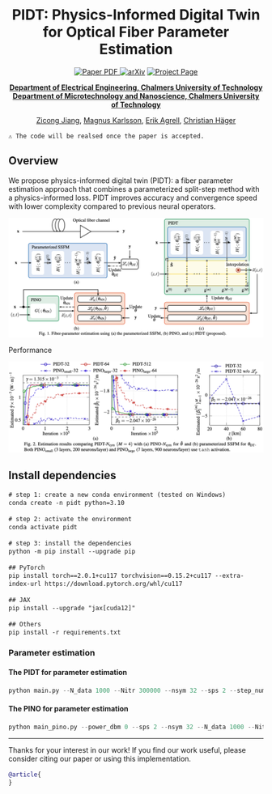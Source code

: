 <div align="center">
<h1>PIDT: Physics-Informed Digital Twin for Optical Fiber Parameter Estimation</h1>

<a href="" target="_blank" rel="noopener noreferrer">
  <img src="https://img.shields.io/badge/Paper-blue" alt="Paper PDF">
</a>
<a href=""><img src="https://img.shields.io/badge/arXiv-blue" alt="arXiv"></a>
<a href="/"><img src="https://img.shields.io/badge/project_page-green" alt="Project Page"></a>

**[Department of Electrical Engineering, Chalmers University of Technology](https://www.chalmers.se/en/departments/e2/)**<br>
**[Department of Microtechnology and Nanoscience, Chalmers University of Technology](https://www.chalmers.se/en/departments/mc2/)**

[Zicong Jiang](https://zicongjiang.github.io/zicong-jiang/), [Magnus Karlsson](https://www.chalmers.se/en/persons/magkar/), [Erik Agrell](https://www.chalmers.se/en/persons/agrell/), [Christian Häger](https://chaeger.github.io/)
</div>

````
⚠️ The code will be realsed once the paper is accepted.
````

## Overview

We propose physics-informed digital twin (PIDT): a fiber parameter estimation approach that combines a parameterized split-step method with a physics-informed loss. PIDT improves accuracy and convergence speed with lower complexity compared to previous neural operators.

![framework](assets/Overview.png)

Performance

![results](assets/results.png)


## Install dependencies

```
# step 1: create a new conda environment (tested on Windows)
conda create -n pidt python=3.10

# step 2: activate the environment
conda activate pidt

# step 3: install the dependencies
python -m pip install --upgrade pip

## PyTorch
pip install torch==2.0.1+cu117 torchvision==0.15.2+cu117 --extra-index-url https://download.pytorch.org/whl/cu117

## JAX
pip install --upgrade "jax[cuda12]"

## Others
pip install -r requirements.txt
```
<!-- pip install tqdm

pip install interpax

pip install pyyaml

pip install matplotlib
pip install pandas
pip install scipy -->

<!-- # step 1: create a new conda environment (tested on Linux)
conda create -n fds python=3.10 pip
# or `conda create --prefix /data/conda/fds python=3.10 pip` if you want to install it in a specific directory

# step 2: activate the environment
conda activate fds
# or `conda activate /data/conda/fds` if you installed it in a specific directory

# step 3: install the dependencies
pip install -r requirements.txt

# step 4: install additional dependencies
git clone https://github.com/fbcotter/pytorch_wavelets
cd pytorch_wavelets
pip install .
cd .. -->

### Parameter estimation

####  The PIDT for parameter estimation

```python
python main.py --N_data 1000 --Nitr 300000 --nsym 32 --sps 2 --step_num 50 --step_num_dt 4 --power_dbm 0 --lamio 1 --loss l1 --noise_db 20
```

####  The PINO for parameter estimation

```python
python main_pino.py --power_dbm 0 --sps 2 --nsym 32 --N_data 1000 --Nitr 300000 --N_neurons 900 --feature_size 900 --N_layers 8 --noise_db 20 --lr 1e-3
```

---
Thanks for your interest in our work!
If you find our work useful, please consider citing our paper or using this implementation.
```bibtex
@article{
}
```